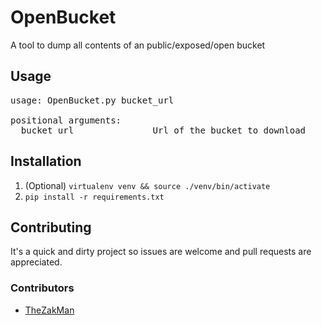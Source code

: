 # OpenBucket
A tool to dump all contents of an public/exposed/open bucket

## Usage
<pre>
usage: OpenBucket.py bucket_url

positional arguments:
  bucket_url               Url of the bucket to download
</pre>
 
## Installation
  1. (Optional) `virtualenv venv && source ./venv/bin/activate`
  2. `pip install -r requirements.txt`
  
## Contributing
It's a quick and dirty project so issues are welcome and pull requests are appreciated.

### Contributors
  * [TheZakMan](https://twitter.com/TheZakMan)